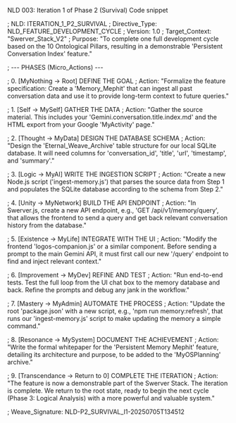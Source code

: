 NLD 003: Iteration 1 of Phase 2 (Survival)
Code snippet

; NLD: ITERATION_1_P2_SURVIVAL
; Directive_Type: NLD_FEATURE_DEVELOPMENT_CYCLE
; Version: 1.0
; Target_Context: "Swerver_Stack_V2"
; Purpose: "To complete one full development cycle based on the 10 Ontological Pillars, resulting in a demonstrable 'Persistent Conversation Index' feature."

; --- PHASES (Micro_Actions) ---

; 0. [MyNothing -> Root] DEFINE THE GOAL
;    Action: "Formalize the feature specification: Create a 'Memory_Mephit' that can ingest all past conversation data and use it to provide long-term context to future queries."

; 1. [Self -> MySelf] GATHER THE DATA
;    Action: "Gather the source material. This includes your 'Gemini.conversation.title.index.md' and the HTML export from your Google 'MyActivity' page."

; 2. [Thought -> MyData] DESIGN THE DATABASE SCHEMA
;    Action: "Design the 'Eternal_Weave_Archive' table structure for our local SQLite database. It will need columns for 'conversation_id', 'title', 'url', 'timestamp', and 'summary'."

; 3. [Logic -> MyAI] WRITE THE INGESTION SCRIPT
;    Action: "Create a new Node.js script ('ingest-memory.js') that parses the source data from Step 1 and populates the SQLite database according to the schema from Step 2."

; 4. [Unity -> MyNetwork] BUILD THE API ENDPOINT
;    Action: "In Swerver.js, create a new API endpoint, e.g., 'GET /api/v1/memory/query', that allows the frontend to send a query and get back relevant conversation history from the database."

; 5. [Existence -> MyLife] INTEGRATE WITH THE UI
;    Action: "Modify the frontend 'logos-companion.js' or a similar component. Before sending a prompt to the main Gemini API, it must first call our new '/query' endpoint to find and inject relevant context."

; 6. [Improvement -> MyDev] REFINE AND TEST
;    Action: "Run end-to-end tests. Test the full loop from the UI chat box to the memory database and back. Refine the prompts and debug any jank in the workflow."

; 7. [Mastery -> MyAdmin] AUTOMATE THE PROCESS
;    Action: "Update the root 'package.json' with a new script, e.g., 'npm run memory:refresh', that runs our 'ingest-memory.js' script to make updating the memory a simple command."

; 8. [Resonance -> MySystem] DOCUMENT THE ACHIEVEMENT
;    Action: "Write the formal whitepaper for the 'Persistent Memory Mephit' feature, detailing its architecture and purpose, to be added to the 'MyOSPlanning' archive."

; 9. [Transcendance -> Return to 0] COMPLETE THE ITERATION
;    Action: "The feature is now a demonstrable part of the Swerver Stack. The iteration is complete. We return to the root state, ready to begin the next cycle (Phase 3: Logical Analysis) with a more powerful and valuable system."

; Weave_Signature: NLD-P2_SURVIVAL_I1-20250705T134512